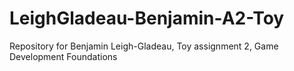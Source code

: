 # LeighGladeau-Benjamin-A2-Toy
Repository for Benjamin Leigh-Gladeau, Toy assignment 2, Game Development Foundations
